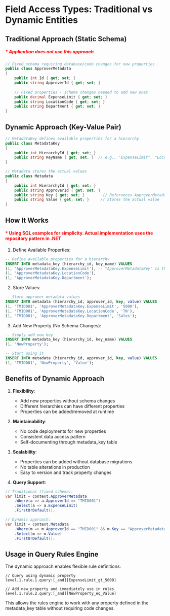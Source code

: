 # Field Access Types: Traditional vs Dynamic Entities

## Traditional Approach (Static Schema)
##### <span style="color: red;">* Application does not use this approach </span>

```csharp
// Fixed schema requiring database/code changes for new properties
public class ApproverMetadata
{
    public int Id { get; set; }
    public string ApproverId { get; set; }
    
    // Fixed properties - schema changes needed to add new ones
    public decimal ExpenseLimit { get; set; }
    public string LocationCode { get; set; }
    public string Department { get; set; }
}
```

## Dynamic Approach (Key-Value Pair) 

```csharp
// MetadataKey defines available properties for a hierarchy
public class MetadataKey
{
    public int HierarchyId { get; set; }
    public string KeyName { get; set; }  // e.g., "ExpenseLimit", "LocationCode", "Department"
}

// Metadata stores the actual values
public class Metadata
{
    public int HierarchyId { get; set; }
    public string ApproverId { get; set; }
    public string Key { get; set; }        // References ApproverMetadataKey.KeyName
    public string Value { get; set; }     // Stores the actual value
}
```

## How It Works
#### <span style="color: red;">* Using SQL examples for simplicity. Actual implementation uses the repository pattern in .NET</span>

1. Define Available Properties: 
```sql
-- Define available properties for a hierarchy
INSERT INTO metadata_key (hierarchy_id, key_name) VALUES
(1, 'ApproverMetadataKey.ExpenseLimit'), -- "ApproverMetadataKey" is the dynamic entity and "ExpenseLimit" is its prop
(1, 'ApproverMetadataKey.LocationCode'),
(1, 'ApproverMetadataKey.Department');
```

2. Store Values:
```sql
-- Store approver metadata values
INSERT INTO metadata (hierarchy_id, approver_id, key, value) VALUES
(1, 'TMID001', 'ApproverMetadataKey.ExpenseLimit', '5000'),
(1, 'TMID001', 'ApproverMetadataKey.LocationCode', 'TN'),
(1, 'TMID001', 'ApproverMetadataKey.Department', 'Sales');
```

3. Add New Property (No Schema Changes):
```sql
-- Simply add new key
INSERT INTO metadata_key (hierarchy_id, key_name) VALUES
(1, 'NewProperty');

-- Start using it
INSERT INTO metadata (hierarchy_id, approver_id, key, value) VALUES
(1, 'TMID001', 'NewProperty', 'Value');
```

## Benefits of Dynamic Approach

1. **Flexibility**:
   - Add new properties without schema changes
   - Different hierarchies can have different properties
   - Properties can be added/removed at runtime

2. **Maintainability**:
   - No code deployments for new properties
   - Consistent data access pattern
   - Self-documenting through metadata_key table

3. **Scalability**:
   - Properties can be added without database migrations
   - No table alterations in production
   - Easy to version and track property changes

4. **Query Support**:
```csharp
// Traditional (fixed schema):
var limit = context.ApproverMetadata
    .Where(a => a.ApproverId == "TMID001")
    .Select(a => a.ExpenseLimit)
    .FirstOrDefault();

// Dynamic approach:
var limit = context.Metadata
    .Where(m => m.ApproverId == "TMID001" && m.Key == "ApproverMetadataKey.ExpenseLimit")
    .Select(m => m.Value)
    .FirstOrDefault();
```

## Usage in Query Rules Engine

The dynamic approach enables flexible rule definitions:

```plaintext
// Query using dynamic property
level.1.rule.1.query:[_and][ExpenseLimit_gt_5000]

// Add new property and immediately use in rules
level.1.rule.2.query:[_and][NewProperty_eq_Value]
```

This allows the rules engine to work with any property defined in the metadata_key table without requiring code changes.